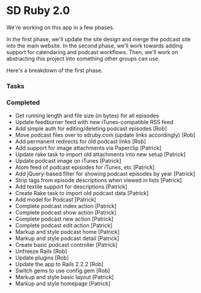# SD Ruby 2.0 #

We're working on this app in a few phases.

In the first phase, we'll update the site design and merge the podcast site into the main website. In the second phase, we'll work towards adding support for calendaring and podcast workflows. Then, we'll work on abstracting this project into something other groups can use.

Here's a breakdown of the first phase.

### Tasks ###


### Completed ###
- Get running length and file size (in bytes) for all episodes
- Update feedburner feed with new iTunes-compatible RSS feed
- Add simple auth for editing/deleting podcast episodes [Rob]
- Move podcast files over to sdruby.com (update links accordingly) [Rob]
- Add permanent redirects for old podcast links [Rob]
- Add support for image attachments via Paperclip [Patrick]
- Update rake task to import old attachments into new setup [Patrick]
- Update podcast image on iTunes [Patrick]
- Atom feed of podcast episodes for iTunes, etc [Patrick]
- Add jQuery-based filter for showing podcast episodes by year [Patrick]
- Strip tags from episode descriptions when viewed in lists [Patrick]
- Add textile support for descriptions [Patrick]
- Create Rake task to import old podcast data [Patrick]
- Add model for Podcast [Patrick]
- Complete podcast index action [Patrick]
- Complete podcast show action [Patrick]
- Complete podcast new action [Patrick]
- Complete podcast edit action [Patrick]
- Markup and style podcast home [Patrick]
- Markup and style podcast detail [Patrick]
- Create basic podcast controller [Patrick]
- Unfreeze Rails [Rob]
- Update plugins [Rob]
- Update the app to Rails 2.2.2 [Rob]
- Switch gems to use config.gem [Rob]
- Markup and style basic layout [Patrick]
- Markup and style homepage [Patrick]
